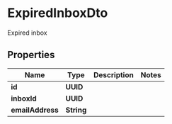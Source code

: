 

# ExpiredInboxDto

Expired inbox

## Properties

| Name | Type | Description | Notes |
|------------ | ------------- | ------------- | -------------|
|**id** | **UUID** |  |  |
|**inboxId** | **UUID** |  |  |
|**emailAddress** | **String** |  |  |



